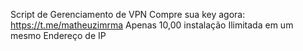 Script de Gerenciamento de VPN
Compre sua key agora: https://t.me/matheuzimrma
Apenas 10,00 instalação Ilimitada em um mesmo Endereço de IP
